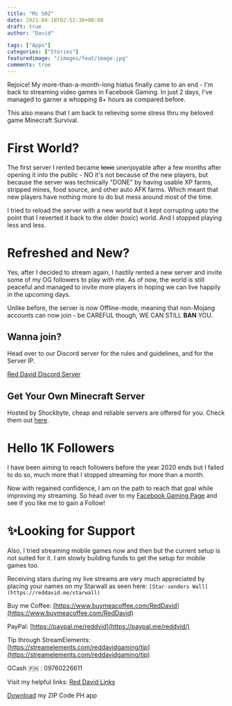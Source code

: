 ```yaml
---
title: "Mc S02"
date: 2021-04-18T02:52:30+08:00
draft: true
author: "David"

tags: ["Apps"]
categories: ["Stories"]
featuredimage: "/images/feat/image.jpg"
comments: true
---
```


Rejoice! My more-than-a-month-long hiatus finally came to an end - I'm back to streaming video games in Facebook Gaming. In just 2 days, I've managed to garner a whopping 8+ hours as compared before.

This also means that I am back to relieving some stress thru my beloved game Minecraft Survival.

# First World?

The first server I rented became <strike>toxic</strike> unenjoyable after a few months after opening it into the public - NO it's not because of the new players, but because the server was technically "DONE" by having usable XP farms, stripped mines, food source, and other auto AFK farms. Which meant that new players have nothing more to do but mess around most of the time.

I tried to reload the server with a new world but it kept corrupting upto the point that I reverted it back to the older (toxic) world. And I stopped playing less and less.

# Refreshed and New?

Yes, after I decided to stream again, I hastily rented a new server and invite some of my OG followers to play with me. As of now, the world is still peaceful and managed to invite more players in hoping we can live happily in the upcoming days.

Unlike before, the server is now Offline-mode, meaning that non-Mojang accounts can now join - be CAREFUL though, WE CAN STILL **BAN** YOU.

## Wanna join?

Head over to our Discord server for the rules and guidelines, and for the Server IP.

[Red David Discord Server](https://discord.gg/rKnJb4J)

## Get Your Own Minecraft Server

Hosted by Shockbyte, cheap and reliable servers are offered for you. Check them out [here](https://bit.ly/ShockByteMC).

# Hello 1K Followers

I have been aiming to reach followers before the year 2020 ends but I failed to do so, much more that I stopped streaming for more than a month.

Now with regained confidence, I am on the path to reach that goal while improving my streaming. So head over to my [Facebook Gaming Page](https://fb.gg/RedDavidGG) and see if you like me to gain a Follow!

# ✨Looking for Support

Also, I tried streaming mobile games now and then but the current setup is not suited for it. I am slowly building funds to get the setup for mobile games too.

Receiving stars during my live streams are very much appreciated by placing your names on my Starwall as seen here: `[Star-senders Wall](https://reddavid.me/starwall)`

Buy me Coffee: [https://www.buymeacoffee.com/RedDavid](https://www.buymeacoffee.com/RedDavid)

PayPal: [https://paypal.me/reddvid](https://paypal.me/reddvid/)

Tip through StreamElements: [https://streamelements.com/reddavidgaming/tip](https://streamelements.com/reddavidgaming/tip)

GCash 🇵🇭 : 09760226611

Visit my helpful links: [Red David Links](https://reddavid.me/links)

[Download](https://reddavid.me/zipcodeph-app/) my ZIP Code PH app
